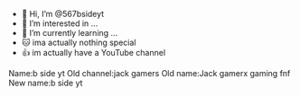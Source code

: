- 👋 Hi, I’m @567bsideyt
- 👀 I’m interested in ...
- 🌱 I’m currently learning ...
- 🐱 ima actually nothing special
- 👍 im actually have a YouTube channel

Name:b side yt
Old channel:jack gamers
Old name:Jack gamerx gaming fnf
New name:b side yt


